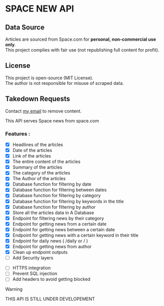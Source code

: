 # SPACE NEW API

## Data Source  
Articles are sourced from Space.com for **personal, non-commercial use only**.  
This project complies with fair use (not republishing full content for profit).

## License  
This project is open-source (MIT License).  
The author is not responsible for misuse of scraped data.  

## Takedown Requests  
Contact [my email](maysamshaker7@gmail.com) to remove content.

<span> This API serves Space news from space.com </span>

### Features :
* [x] Headlines of the articles
* [x] Date of the articles
* [x] Link of the articles
* [x] The entire content of the articles
* [x] Summary of the articles
* [x] The category of the articles
* [x] The Author of the articles
* [x] Database function for filtering by date
* [x] Database function for filtering between dates
* [x] Database function for filtering by category
* [x] Database function for filtering by keywords in the title
* [x] Database function for filtering by author
* [x] Store all the articles data in A Database 
* [x] Endpoint for filtering news by their category
* [x] Endpoint for getting news from a certain date
* [x] Endpoint for getting news between a certain date
* [x] Endpoint for getting news with a certain keyword in their title
* [x] Endpoint for daily news ( /daily or / )
* [x] Endpoint for getting news from author
* [x] Clean up endpoint outputs 
* [ ] Add Security layers 
 - [ ] HTTPS integration
 - [ ] Prevent SQL injection
 - [ ] Add headers to avoid getting blocked 

> [!WARNING]
> THIS API IS STILL UNDER DEVELOPEMENT
